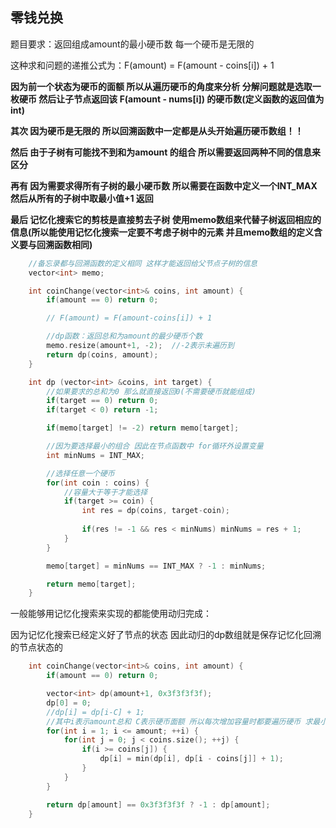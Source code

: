 

## 零钱兑换

题目要求：返回组成amount的最小硬币数   每一个硬币是无限的

这种求和问题的递推公式为：F(amount) = F(amount - coins[i]) + 1

**因为前一个状态为硬币的面额   所以从遍历硬币的角度来分析  分解问题就是选取一枚硬币  然后让子节点返回该 F(amount - nums[i]) 的硬币数(定义函数的返回值为int)**

**其次 因为硬币是无限的  所以回溯函数中一定都是从头开始遍历硬币数组！！** 

**然后 由于子树有可能找不到和为amount 的组合  所以需要返回两种不同的信息来区分**

**再有 因为需要求得所有子树的最小硬币数   所以需要在函数中定义一个INT_MAX   然后从所有的子树中取最小值+1 返回**

**最后 记忆化搜索它的剪枝是直接剪去子树  使用memo数组来代替子树返回相应的信息(所以能使用记忆化搜索一定要不考虑子树中的元素  并且memo数组的定义含义要与回溯函数相同)**

```c++
    //备忘录都与回溯函数的定义相同 这样才能返回给父节点子树的信息
    vector<int> memo;

    int coinChange(vector<int>& coins, int amount) {
        if(amount == 0) return 0;

        // F(amount) = F(amount-coins[i]) + 1

        //dp函数：返回总和为amount的最少硬币个数
        memo.resize(amount+1, -2);  //-2表示未遍历到
        return dp(coins, amount);
    }

    int dp (vector<int> &coins, int target) {
        //如果要求的总和为0 那么就直接返回0(不需要硬币就能组成)
        if(target == 0) return 0;
        if(target < 0) return -1;

        if(memo[target] != -2) return memo[target];

        //因为要选择最小的组合 因此在节点函数中 for循环外设置变量
        int minNums = INT_MAX;

        //选择任意一个硬币
        for(int coin : coins) {
            //容量大于等于才能选择
            if(target >= coin) {
                int res = dp(coins, target-coin);
                
                if(res != -1 && res < minNums) minNums = res + 1;
            }
        }

        memo[target] = minNums == INT_MAX ? -1 : minNums;

        return memo[target];
    }
```



一般能够用记忆化搜索来实现的都能使用动归完成：

因为记忆化搜索已经定义好了节点的状态  因此动归的dp数组就是保存记忆化回溯的节点状态的

```c++
    int coinChange(vector<int>& coins, int amount) {
        if(amount == 0) return 0;

        vector<int> dp(amount+1, 0x3f3f3f3f);
        dp[0] = 0;
        //dp[i] = dp[i-C] + 1;
        //其中i表示amount总和 C表示硬币面额 所以每次增加容量时都要遍历硬币 求最小值
        for(int i = 1; i <= amount; ++i) {
            for(int j = 0; j < coins.size(); ++j) {
                if(i >= coins[j]) {
                    dp[i] = min(dp[i], dp[i - coins[j]] + 1);
                }
            }
        }

        return dp[amount] == 0x3f3f3f3f ? -1 : dp[amount];
    }
```

